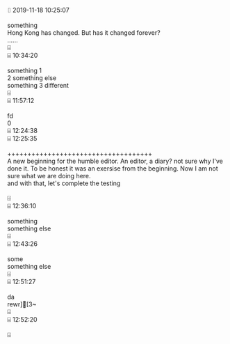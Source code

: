 ⌷   2019-11-18 10:25:07<br/><br/>something<br/>Hong Kong has changed. But has it changed forever?<br/>......<br/>⌹<br/>⌸               10:34:20<br/><br/>something 1<br/>2 something else<br/>something 3 different<br/>⌹<br/>⌸               11:57:12<br/><br/>fd<br/>0<br/>⌸               12:24:38<br/>⌸               12:25:35<br/><br/>++++++++++++++++++++++++++++++++++++<br/>A new beginning for the humble editor. An editor, a diary? not sure why I've done it. To be honest it was an exersise from the beginning. Now I am not sure what we are doing here.<br/>and with that, let's complete the testing<br/><br/>⌹<br/>⌸               12:36:10<br/><br/>something<br/>something else<br/>⌹<br/>⌸               12:43:26<br/><br/>some<br/>something else<br/>⌹<br/>⌸               12:51:27<br/><br/>da<br/>rewr]\[3~<br/>⌹<br/>⌸               12:52:20<br/><br/>⌹<br/>